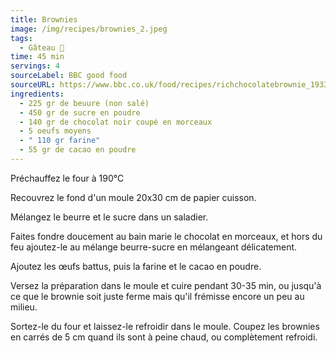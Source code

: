 ```yaml
---
title: Brownies
image: /img/recipes/brownies_2.jpeg
tags:
  - Gâteau 🍰
time: 45 min
servings: 4
sourceLabel: BBC good food
sourceURL: https://www.bbc.co.uk/food/recipes/richchocolatebrownie_1933/
ingredients:
  - 225 gr de beuure (non salé)
  - 450 gr de sucre en poudre
  - 140 gr de chocolat noir coupé en morceaux
  - 5 oeufs moyens
  - " 110 gr farine"
  - 55 gr de cacao en poudre
---
```

Préchauffez le four à 190°C

Recouvrez le fond d'un moule 20x30 cm de papier cuisson.

Mélangez le beurre et le sucre dans un saladier.

Faites fondre doucement au bain marie le chocolat en morceaux, et hors du feu ajoutez-le au mélange beurre-sucre en mélangeant délicatement.

Ajoutez les œufs battus, puis la farine et le cacao en poudre.

Versez la préparation dans le moule et cuire pendant 30-35 min, ou jusqu'à ce que le brownie soit juste ferme mais qu'il frémisse encore un peu au milieu.

Sortez-le du four et laissez-le refroidir dans le moule. Coupez les brownies en carrés de 5 cm quand ils sont à peine chaud, ou complètement refroidi.